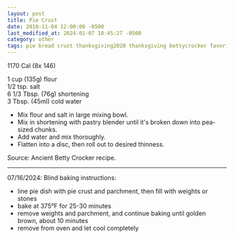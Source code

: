 ```yaml
---
layout: post
title: Pie Crust
date: 2010-11-04 12:00:00 -0500
last_modified_at: 2024-01-07 10:45:27 -0500
category: other
tags: pie bread crust thanksgiving2020 thanksgiving bettycrocker favorite
---
```

1170 Cal (8x 146)

1 cup (135g) flour  
1/2 tsp. salt  
6 1/3 Tbsp. (76g) shortening  
3 Tbsp. (45ml) cold water  
* Mix flour and salt in large mixing bowl.
* Mix in shortening with pastry blender until it's broken down into pea-sized chunks.
* Add water and mix thoroughly.
* Flatten into a disc, then roll out to desired thinness.

Source: Ancient Betty Crocker recipe.

---

07/16/2024: Blind baking instructions:

* line pie dish with pie crust and parchment, then fill with weights or stones
* bake at 375°F for 25-30 minutes
* remove weights and parchment, and continue baking until golden brown, about 10 minutes
* remove from oven and let cool completely
